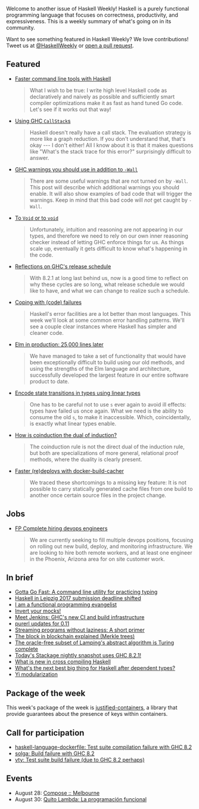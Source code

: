 Welcome to another issue of Haskell Weekly!
Haskell is a purely functional programming language that focuses on correctness, productivity, and expressiveness.
This is a weekly summary of what's going on in its community.

Want to see something featured in Haskell Weekly?
We love contributions!
Tweet us at [@HaskellWeekly](https://twitter.com/haskellweekly) or [open a pull request](https://github.com/haskellweekly/haskellweekly.github.io).

## Featured

-   [Faster command line tools with Haskell](https://codygman.github.io/posts/2017-07-30-faster-command-line-tools-with-haskell.html)

    > What I wish to be true: I write high level Haskell code as declaratively and naively as possible and sufficiently smart compiler optimizations make it as fast as hand tuned Go code. Let's see if it works out that way!

-   [Using GHC `CallStack`s](http://www.parsonsmatt.org/2017/07/29/using_ghc_callstacks.html)

    > Haskell doesn't really have a call stack. The evaluation strategy is more like a graph reduction. If you don't understand that, that's okay --- I don't either! All I know about it is that it makes questions like "What's the stack trace for this error?" surprisingly difficult to answer.

-   [GHC warnings you should use in addition to `-Wall`](https://functor.tokyo/blog/2017-07-28-ghc-warnings-you-should-enable)

    > There are some useful warnings that are not turned on by `-Wall`. This post will describe which additional warnings you should enable. It will also show examples of bad code that will trigger the warnings. Keep in mind that this bad code will *not* get caught by `-Wall`.

-   [To `Void` or to `void`](https://www.fpcomplete.com/blog/2017/07/to-void-or-to-void)

    > Unfortunately, intuition and reasoning are not appearing in our types, and therefore we need to rely on our own inner reasoning checker instead of letting GHC enforce things for us. As things scale up, eventually it gets difficult to know what's happening in the code.

-   [Reflections on GHC's release schedule](https://ghc.haskell.org/trac/ghc/blog/2017-release-schedule)

    > With 8.2.1 at long last behind us, now is a good time to reflect on why these cycles are so long, what release schedule we would like to have, and what we can change to realize such a schedule.

-   [Coping with (code) failures](https://mmhaskell.com/blog/2017/7/31/coping-with-code-failures)

    > Haskell's error facilities are a lot better than most languages. This week we'll look at some common error handling patterns. We'll see a couple clear instances where Haskell has simpler and cleaner code.

-   [Elm in production: 25,000 lines later](https://charukiewi.cz/posts/elm/)

    > We have managed to take a set of functionality that would have been exceptionally difficult to build using our old methods, and using the strengths of the Elm language and architecture, successfully developed the largest feature in our entire software product to date.

-   [Encode state transitions in types using linear types](https://www.tweag.io/posts/2017-08-03-linear-typestates.html)

    > One has to be careful not to use `s` ever again to avoid ill effects: types have failed us once again. What we need is the ability to consume the old `s`, to make it inaccessible. Which, coincidentally, is exactly what linear types enable.

-   [How is coinduction the dual of induction?](https://www.joachim-breitner.de/blog/727-How_is_coinduction_the_dual_of_induction_)

    > The coinduction rule is not the direct dual of the induction rule, but both are specializations of more general, relational proof methods, where the duality is clearly present.

-   [Faster (re)deploys with docker-build-cacher](http://chairnerd.seatgeek.com/faster-redeploys-with-docker-build-cacher/)

    > We traced these shortcomings to a missing key feature: It is not possible to carry statically generated cache files from one build to another once certain source files in the project change.

## Jobs

-   [FP Complete hiring devops engineers](https://www.fpcomplete.com/blog/2017/07/hiring-devops-engineers)

    > We are currently seeking to fill multiple devops positions, focusing on rolling out new build, deploy, and monitoring infrastructure. We are looking to hire both remote workers, and at least one engineer in the Phoenix, Arizona area for on site customer work.

## In brief

-   [Gotta Go Fast: A command line utility for practicing typing](https://github.com/hot-leaf-juice/gotta-go-fast)
-   [Haskell in Leipzig 2017 submission deadline shifted](https://jeltsch.wordpress.com/2017/08/02/haskell-in-leipzig-2017-submission-deadline-shifted/)
-   [I am a functional programming evangelist](https://www.tweag.io/posts/2017-08-01-chak-joins-tweag.html)
-   [Invert your mocks!](http://www.parsonsmatt.org/2017/07/27/inverted_mocking.html)
-   [Meet Jenkins: GHC's new CI and build infrastructure](https://ghc.haskell.org/trac/ghc/blog/jenkins-ci)
-   [purerl updates for 0.11](http://nwolverson.uk/devlog/2017/08/01/purerl-0.11.html)
-   [Streaming programs without laziness: A short primer](https://www.tweag.io/posts/2017-07-27-streaming-programs.html)
-   [The block in blockchain explained (Merkle trees)](http://haroldcarr.com/posts/2017-07-31-the-block-in-blockchain-merkle-trees.html)
-   [The oracle-free subset of Lamping's abstract algorithm is Turing complete](https://github.com/MaiaVictor/articles/tree/306144e00c05e72121c5d6b7ad9315f46ce75700/0000-oracle-free-terms-are-turing-complete)
-   [Today's Stackage nightly snapshot uses GHC 8.2.1!](https://np.reddit.com/r/haskell/comments/6qoxgj/todays_stack_nightly_snapshot_uses_ghc_821/)
-   [What is new in cross compiling Haskell](https://medium.com/@zw3rk/what-is-new-in-cross-compiling-haskell-ffa8f6d90043)
-   [What's the next best big thing for Haskell after dependent types?](https://np.reddit.com/r/haskell/comments/6pqre3/whats_the_next_best_big_thing_for_haskell_after/)
-   [Yi modularization](https://yi-editor.github.io/posts/2017-07-29-modularization/)

## Package of the week

This week's package of the week is [justified-containers](https://hackage.haskell.org/package/justified-containers-0.1.2.0),
a library that provide guarantees about the presence of keys within containers.

## Call for participation

-   [haskell-language-dockerfile: Test suite compilation failure with GHC 8.2](https://github.com/beijaflor-io/haskell-language-dockerfile/issues/8)
-   [solga: Build failure with GHC 8.2](https://github.com/chpatrick/solga/issues/9)
-   [vty: Test suite build failure (due to GHC 8.2 perhaps)](https://github.com/jtdaugherty/vty/issues/132)

## Events

-   August 28: [Compose :: Melbourne](http://www.composeconference.org/2017-melbourne/)
-   August 30: [Quito Lambda: La programaci&#xf3;n funcional](https://www.meetup.com/Quito-Lambda-Meetup/events/238781847/)
